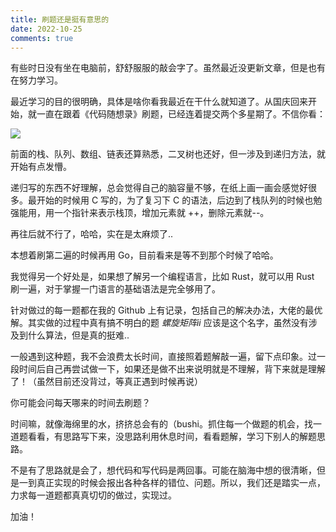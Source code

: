 ```yaml
---
title: 刷题还是挺有意思的
date: 2022-10-25
comments: true
---
```


有些时日没有坐在电脑前，舒舒服服的敲会字了。虽然最近没更新文章，但是也有在努力学习。

<!--more-->

最近学习的目的很明确，具体是啥你看我最近在干什么就知道了。从国庆回来开始，就一直在跟着《代码随想录》刷题，已经连着提交两个多星期了。不信你看：

![](https://s2.loli.net/2022/10/25/haXIxyetBjSdG8W.png)

前面的栈、队列、数组、链表还算熟悉，二叉树也还好，但一涉及到递归方法，就开始有点发懵。



递归写的东西不好理解，总会觉得自己的脑容量不够，在纸上画一画会感觉好很多。最开始的时候用 C 写的，为了复习下 C 的语法，后边到了栈队列的时候也勉强能用，用一个指针来表示栈顶，增加元素就 ++，删除元素就--。



再往后就不行了，哈哈，实在是太麻烦了..



本想着刷第二遍的时候再用 Go，目前看来是等不到那个时候了哈哈。



我觉得另一个好处是，如果想了解另一个编程语言，比如 Rust，就可以用 Rust 刷一遍，对于掌握一门语言的基础语法是完全够用了。



针对做过的每一题都在我的 Github 上有记录，包括自己的解决办法，大佬的最优解。其实做的过程中真有搞不明白的题 *螺旋矩阵ii* 应该是这个名字，虽然没有涉及到什么算法，但是真的挺难..



一般遇到这种题，我不会浪费太长时间，直接照着题解敲一遍，留下点印象。过一段时间后自己再尝试做一下，如果还是做不出来说明就是不理解，背下来就是理解了！（虽然目前还没背过，等真正遇到时候再说）



你可能会问每天哪来的时间去刷题？



时间嘛，就像海绵里的水，挤挤总会有的（bushi。抓住每一个做题的机会，找一道题看看，有思路写下来，没思路利用休息时间，看看题解，学习下别人的解题思路。



不是有了思路就是会了，想代码和写代码是两回事。可能在脑海中想的很清晰，但是一到真正实现的时候会报出各种各样的错位、问题。所以，我们还是踏实一点，力求每一道题都真真切切的做过，实现过。



加油！
